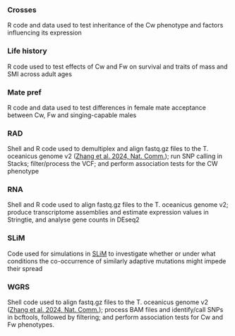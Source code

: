 ### Crosses
R code and data used to test inheritance of the Cw phenotype and factors influencing its expression

### Life history
R code used to test effects of Cw and Fw on survival and traits of mass and SMI across adult ages

### Mate pref
R code and data used to test differences in female mate acceptance between Cw, Fw and singing-capable males

### RAD 
Shell and R code used to demultiplex and align fastq.gz files to the T. oceanicus genome v2 ([Zhang et al. 2024, Nat. Comm.](https://www.nature.com/articles/s41467-024-49344-4)); run SNP calling in Stacks; filter/process the VCF; and perform association tests for the CW phenotype

### RNA
Shell and R code used to align fastq.gz files to the T. oceanicus genome v2; produce transcriptome assemblies and estimate expression values in Stringtie, and analyse gene counts in DEseq2

### SLiM
Code used for simulations in [SLiM](https://messerlab.org/slim/) to investigate whether or under what conditions the co-occurrence of similarly adaptive mutations might impede their spread

### WGRS 
Shell code used to align fastq.gz files to the T. oceanicus genome v2 ([Zhang et al. 2024, Nat. Comm.](https://www.nature.com/articles/s41467-024-49344-4)); process BAM files and identify/call SNPs in bcftools, followed by filtering; and perform association tests for Cw and Fw phenotypes. 
